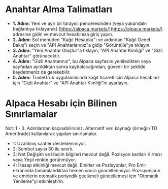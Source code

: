 # **Anahtar Alma Talimatları**
- **1. Adım:** Yeni ve ayrı bir tarayıcı penceresinden (veya yukarıdaki bağlantıya tıklayarak) [https://alpaca.markets/](https://alpaca.markets/) adresine gidin ve mevcut hesabınıza giriş yapın.
- **2. Adım:** Sol menüden "Kağıt Hesaplar"ı ve ardından "Kağıt Genel Bakış"ı seçin ve "API Anahtarlarınız"a gidip "Görüntüle"ye tıklayın.
- **3. Adım:** "Yeni Anahtar Oluştur"a tıklayın; "API Anahtar Kimliği" ve "Gizli Anahtar" görünecektir.
- **4. Adım:** "Gizli Anahtarınız", bu Alpaca sayfasını yeniledikten veya sayfadan ayrıldıktan sonra kaybolacağından, güvenli bir şekilde kaydetmeniz de gerekebilir.
- **5. Adım:** TradeGrub uygulamasında kağıt ticareti için Alpaca hesabınız için "Gizli Anahtar" ve "API Anahtar Kimliği"ni ayarlayın.

# Alpaca Hesabı için Bilinen Sınırlamalar
Not: 1 - 3. Adımlardan kaçınabilirsiniz. Alternatif veri kaynağı (örneğin TD Ameritrade) kullanılarak yapılan sınırlamalar.
- 1: Uzatılmış saatler desteklenmiyor.
- 2: Sembol sayısı 30 ile sınırlı.
- 3: Net Değişim ve Hacim bilgileri mevcut değil. Pozisyon kartları Kırmızı veya Yeşil renkte görünmüyor.
- 4: Hesap etkinliği mevcut değil. Emirler ve Pozisyonlar, Pro Emir ekranında tamamlandıktan hemen sonra güncellenmiyor. Pozisyonların ve emirlerin otomatik periyodik gecikmeli güncellemesi için "Otomatik Yenileme"yi etkinleştirin.


